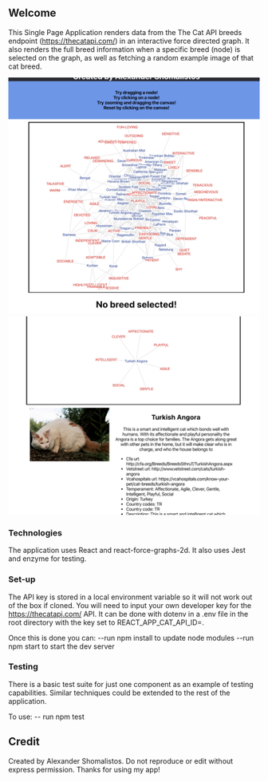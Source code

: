 ## Welcome

This Single Page Application renders data from the The Cat API breeds endpoint (https://thecatapi.com/) in an interactive force directed graph. It also renders the full breed information when a specific breed (node) is selected on the graph, as well as fetching a random example image of that cat breed.

![](images/sc1.png)
![](images/sc2.png)

### Technologies

The application uses React and react-force-graphs-2d. It also uses Jest and enzyme for testing. 

### Set-up

The API key is stored in a local environment variable so it will not work out of the box if cloned. You will need to input your own developer key for the https://thecatapi.com/ API. It can be done with dotenv in a .env file in the root directory with the key set to REACT_APP_CAT_API_ID=<key>.

Once this is done you can:
--run npm install to update node modules
--run npm start to start the dev server

### Testing

There is a basic test suite for just one component as an example of testing capabilities. Similar techniques could be extended to the rest of the application.

To use:
-- run npm test

## Credit

Created by Alexander Shomalistos. Do not reproduce or edit without express permission. Thanks for using my app!